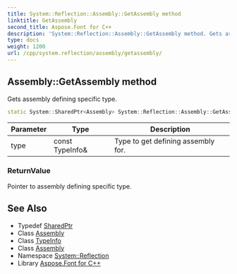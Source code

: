 ```yaml
---
title: System::Reflection::Assembly::GetAssembly method
linktitle: GetAssembly
second_title: Aspose.Font for C++
description: 'System::Reflection::Assembly::GetAssembly method. Gets assembly defining specific type in C++.'
type: docs
weight: 1200
url: /cpp/system.reflection/assembly/getassembly/
---
```

## Assembly::GetAssembly method


Gets assembly defining specific type.

```cpp
static System::SharedPtr<Assembly> System::Reflection::Assembly::GetAssembly(const TypeInfo &type)
```


| Parameter | Type | Description |
| --- | --- | --- |
| type | const TypeInfo\& | Type to get defining assembly for. |

### ReturnValue

Pointer to assembly defining specific type.

## See Also

* Typedef [SharedPtr](../../../system/sharedptr/)
* Class [Assembly](../)
* Class [TypeInfo](../../../system/typeinfo/)
* Class [Assembly](../)
* Namespace [System::Reflection](../../)
* Library [Aspose.Font for C++](../../../)
